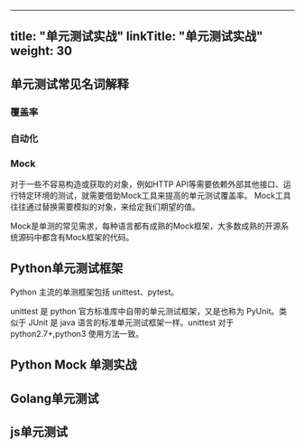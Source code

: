 
---
title: "单元测试实战"
linkTitle: "单元测试实战"
weight: 30
---
## 单元测试常见名词解释
### 覆盖率
### 自动化
### Mock
对于一些不容易构造或获取的对象，例如HTTP API等需要依赖外部其他接口、运行特定环境的测试，就需要借助Mock工具来提高的单元测试覆盖率。
Mock工具往往通过替换需要模拟的对象，来给定我们期望的值。

Mock是单测的常见需求，每种语言都有成熟的Mock框架，大多数成熟的开源系统源码中都含有Mock框架的代码。


## Python单元测试框架
Python 主流的单测框架包括 unittest、pytest。

unittest 是 python 官方标准库中自带的单元测试框架，又是也称为 PyUnit。类似于 JUnit 是 java 语言的标准单元测试框架一样。unittest 对于 python2.7+,python3 使用方法一致。

## Python Mock 单测实战

## Golang单元测试

## js单元测试